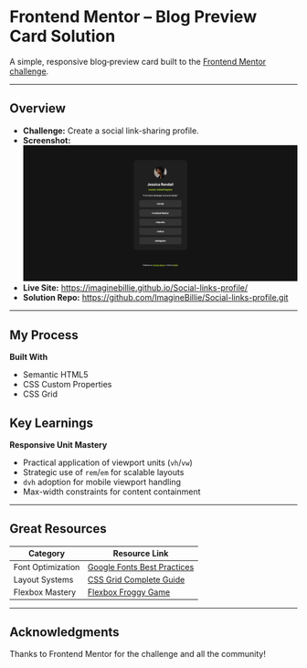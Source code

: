 # Frontend Mentor – Blog Preview Card Solution

A simple, responsive blog‑preview card built to the [Frontend Mentor challenge](https://www.frontendmentor.io/challenges/blog-preview-card-ckPaj01IcS).

---

## Overview

- **Challenge:** Create a social link-sharing profile.  
- **Screenshot:**  
  ![Desktop Preview](./assets/images/screenshot.png)  
- **Live Site:** https://imaginebillie.github.io/Social-links-profile/
- **Solution Repo:** https://github.com/ImagineBillie/Social-links-profile.git

---

## My Process

**Built With**  
- Semantic HTML5  
- CSS Custom Properties  
- CSS Grid  

## Key Learnings

**Responsive Unit Mastery**  
   - Practical application of viewport units (`vh`/`vw`)  
   - Strategic use of `rem`/`em` for scalable layouts  
   - `dvh` adoption for mobile viewport handling  
   - Max-width constraints for content containment

---

## Great Resources
| Category              | Resource Link                                                                 |
|-----------------------|-------------------------------------------------------------------------------|
| Font Optimization     | [Google Fonts Best Practices](https://fonts.google.com/knowledge)             |
| Layout Systems        | [CSS Grid Complete Guide](https://css-tricks.com/snippets/css/complete-guide-grid/) |
| Flexbox Mastery       | [Flexbox Froggy Game](https://flexboxfroggy.com/)                             |

---

## Acknowledgments

Thanks to Frontend Mentor for the challenge and all the community!